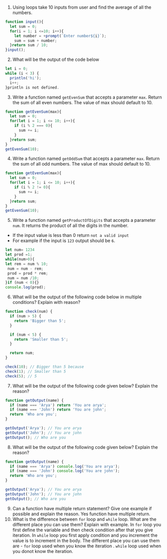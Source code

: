 1. Using loops take 10 inputs from user and find the average of all the numbers.
```js
function input(){
  let sum = 0;
  for(i = 1; i <=10; i++){
    let number = +prompt(`Enter number${i}`);
    sum = sum + number;
  }return sum / 10;
}input();
```
2. What will be the output of the code below

```js
let i = 0;
while (i < 3) {
  println('hi');
  i++;
}println is not defined.
```

3. Write a function named `getEvenSum` that accepts a parameter `max`. Return the sum of all even numbers. The value of max should default to 10.
```js
function getEvenSum(max){
  let sum = 0;
  for(let i = 1; i <= 10; i++){
    if (i % 2 === 0){
      sum += i;
    }
  }return sum;
}
getEvenSum(10);

```
4. Write a function named `getOddSum` that accepts a parameter `max`. Return the sum of all odd numbers. The value of max should default to 10.
```js
function getEvenSum(max){
  let sum = 0;
  for(let i = 1; i <= 10; i++){
    if (i % 2 != 0){
      sum += i;
    }
  }return sum;
}
getEvenSum(10);
```
5. Write a function named `getProductOfDigits` that accepts a parameter `num`. It returns the product of all the digits in the number.

- If the input value is less than 0 return `not a valid input`
- For example if the input is `123` output should be `6`.
```js
let num= 1234
let prod =1;
while(num>0){
let rem = num % 10;
 num = num - rem;
 prod = prod * rem;
 num = num /10;
}if (num < 0){}
console.log(prod);

```
6. What will be the output of the following code below in multiple conditions? Explain with reason?

```js
function check(num) {
  if (num > 5) {
    return 'Bigger than 5';
  }

  if (num < 5) {
    return 'Smaller than 5';
  }

  return num;
}

check(10); // Bigger than 5 because 
check(1); // Smaller than 5
check(5); // 5
```

7. What will be the output of the following code given below? Explain the reason?

```js
function getOutput(name) {
  if (name === 'Arya') return 'You are arya';
  if (name === 'John') return 'You are john';
  return 'Who are you';
}

getOutput('Arya'); // You are arya
getOutput('John'); // You are john
getOutput(); // Who are you
```

8. What will be the output of the following code given below? Explain the reason?

```js
function getOutput(name) {
  if (name === 'Arya') console.log('You are arya');
  if (name === 'John') console.log('You are john');
  return 'Who are you';
}

getOutput('Arya'); // You are arya
getOutput('John'); // You are john
getOutput(); // Who are you
```

9. Can a function have multiple return statement? Give one example if possible and explain the reason.
Yes function have multiple return.
10. What is the difference between `for` loop and `while` loop. What are the different place you can use them? Explain with example.
In `for` loop you first define the variable and then check condition after that you give iteration.
In `while` loop you first apply condition and you increment the value is to increment in the body.
The different place you can use them are -
`for` loop used when you know the iteration .
`while` loop used when you donot know the iteration.